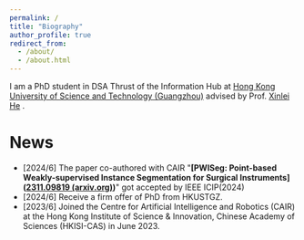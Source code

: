 ```yaml
---
permalink: /
title: "Biography"
author_profile: true
redirect_from: 
  - /about/
  - /about.html
---
```


I am a PhD student in DSA Thrust of the Information Hub at [Hong Kong University of Science and Technology (Guangzhou)](https://www.hkust-gz.edu.cn/) advised by Prof. [Xinlei He](https://xinleihe.github.io/) .

News
======
- [2024/6] The paper co-authored with CAIR "**[PWISeg: Point-based Weakly-supervised Instance Segmentation for Surgical Instruments]([2311.09819 (arxiv.org)](https://arxiv.org/pdf/2311.09819))**" got accepted by IEEE ICIP(2024)
- [2024/6] Receive a firm offer of PhD from HKUSTGZ.
- [2023/6] Joined the Centre for Artificial Intelligence and Robotics (CAIR) at the Hong Kong Institute of Science & Innovation, Chinese Academy of Sciences (HKISI-CAS) in June 2023.
